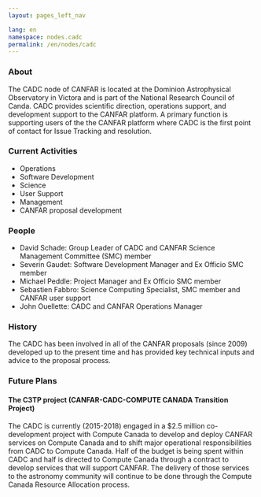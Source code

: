 ```yaml
---
layout: pages_left_nav

lang: en
namespace: nodes.cadc
permalink: /en/nodes/cadc
---
```


<!-- Content start -->

<h3> About </h3>

The CADC node of CANFAR is located at the Dominion Astrophysical Observatory in Victora and is part of the National Research Council of Canda. CADC provides scientific direction, operations support, and development support to the CANFAR platform. A primary function is supporting users of the the CANFAR platform where CADC is the first point of contact for Issue Tracking and resolution.

<h3> Current Activities </h3>

<ul>
  <li>Operations</li>
  <li>Software Development</li>
  <li>Science</li>
  <li>User Support</li>
  <li>Management</li>
  <li>CANFAR proposal development</li>
</ul>

<h3>People</h3>
<ul>
  <li>David Schade: Group Leader of CADC and CANFAR Science Management Committee (SMC) member</li>
  <li>Severin Gaudet: Software Development Manager and Ex Officio SMC member</li>
  <li>Michael Peddle: Project Manager and Ex Officio SMC member</li>
  <li>Sebastien Fabbro: Science Computing Specialist, SMC member and CANFAR user support</li>
  <li>John Ouellette: CADC and CANFAR Operations Manager</li>
</ul>

<h3>History</h3>

The CADC has been involved in all of the CANFAR proposals (since 2009) developed up to the present time and has provided key technical inputs and advice to the proposal process.

<h3>Future Plans</h3>

<h4>The C3TP project (CANFAR-CADC-COMPUTE CANADA Transition Project)</h4>

The CADC is currently (2015-2018) engaged in a $2.5 million co-development project with Compute Canada to develop and deploy CANFAR services on Compute Canada and to shift major operational responsibilities from CADC to Compute Canada. Half of the budget is being spent within CADC and half is directed to Compute Canada through a contract to develop services that will support CANFAR. The delivery of those services to the astronomy community will continue to be done through the Compute Canada Resource Allocation process.


<!-- Content end -->
